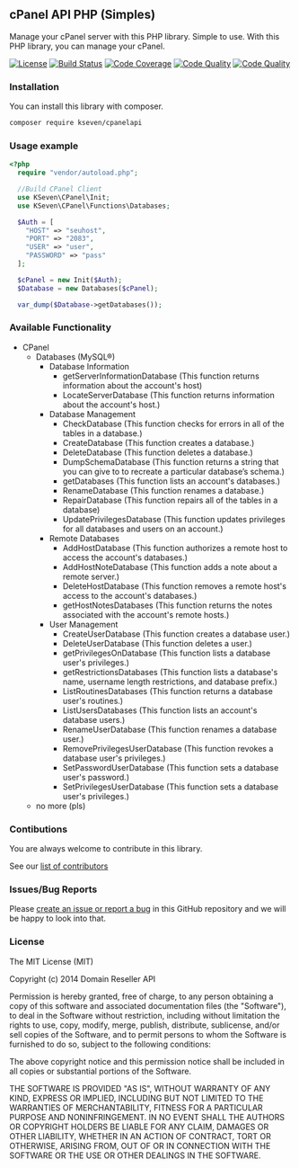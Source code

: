 ## cPanel API PHP (Simples)
Manage your cPanel server with this PHP library. 
Simple to use. With this PHP library, you can manage your cPanel.

[![License](https://img.shields.io/packagist/l/previewtechs/cpanel-whm-api.svg)](https://github.com/k7brasil/cPanelApi/blob/master/LICENSE)
[![Build Status](https://api.travis-ci.org/k7brasil/cPanelApi.svg?branch=master)](https://travis-ci.org/k7brasil/cPanelApi)
[![Code Coverage](https://scrutinizer-ci.com/g/k7brasil/cPanelApi/badges/coverage.png?b=master)](https://scrutinizer-ci.com/g/k7brasil/cPanelApi/?branch=master)
[![Code Quality](https://scrutinizer-ci.com/g/k7brasil/cPanelApi/badges/quality-score.png?b=master)](https://scrutinizer-ci.com/g/k7brasil/cPanelApi/?branch=master)
[![Code Quality](https://scrutinizer-ci.com/g/k7brasil/cPanelApi/badges/code-intelligence.svg?b=master)](https://scrutinizer-ci.com/g/k7brasil/cPanelApi/?branch=master)

### Installation

You can install this library with composer.

```bash
composer require kseven/cpanelapi
```

### Usage example
```php
<?php
  require "vendor/autoload.php";

  //Build CPanel Client
  use KSeven\CPanel\Init;
  use KSeven\CPanel\Functions\Databases;

  $Auth = [
    "HOST" => "seuhost",
    "PORT" => "2083",
    "USER" => "user",
    "PASSWORD" => "pass"
  ];

  $cPanel = new Init($Auth);
  $Database = new Databases($cPanel);

  var_dump($Database->getDatabases());
```

### Available Functionality
- CPanel
  - Databases (MySQL®)
    - Database Information
      - getServerInformationDatabase (This function returns information about the account's host)
      - LocateServerDatabase (This function returns information about the account's host.)
    - Database Management
      - CheckDatabase (This function checks for errors in all of the tables in a database.)
      - CreateDatabase (This function creates a database.)
      - DeleteDatabase (This function deletes a database.)
      - DumpSchemaDatabase (This function returns a string that you can give to to recreate a particular database’s schema.)
      - getDatabases (This function lists an account's databases.)  
      - RenameDatabase (This function renames a database.)
      - RepairDatabase (This function repairs all of the tables in a database)
      - UpdatePrivilegesDatabase (This function updates privileges for all databases and users on an account.)
    - Remote Databases
      - AddHostDatabase (This function authorizes a remote host to access the account's databases.)
      - AddHostNoteDatabase (This function adds a note about a remote server.)
      - DeleteHostDatabase (This function removes a remote host's access to the account's databases.)
      - getHostNotesDatabases (This function returns the notes associated with the account's remote hosts.)
    - User Management
      - CreateUserDatabase (This function creates a database user.)
      - DeleteUserDatabase (This function deletes a user.)
      - getPrivilegesOnDatabase (This function lists a database user's privileges.)
      - getRestrictionsDatabases (This function lists a database's name, username length restrictions, and database prefix.)
      - ListRoutinesDatabases (This function returns a database user's routines.)
      - ListUsersDatabases (This function lists an account's database users.)
      - RenameUserDatabase (This function renames a database user.)
      - RemovePrivilegesUserDatabase (This function revokes a database user's privileges.)
      - SetPasswordUserDatabase (This function sets a database user's password.)
      - SetPrivilegesUserDatabase (This function sets a database user's privileges.)
  - no more (pls)

### Contibutions
You are always welcome to contribute in this library.

See our [list of contributors](https://github.com/k7brasil/cPanelApi/graphs/contributors)

### Issues/Bug Reports
Please [create an issue or report a bug](https://github.com/k7brasil/cPanelApi/issues/new) in this GitHub repository and we will be
happy to look into that.

### License

The MIT License (MIT)

Copyright (c) 2014 Domain Reseller API

Permission is hereby granted, free of charge, to any person obtaining a copy
of this software and associated documentation files (the "Software"), to deal
in the Software without restriction, including without limitation the rights
to use, copy, modify, merge, publish, distribute, sublicense, and/or sell
copies of the Software, and to permit persons to whom the Software is
furnished to do so, subject to the following conditions:

The above copyright notice and this permission notice shall be included in all
copies or substantial portions of the Software.

THE SOFTWARE IS PROVIDED "AS IS", WITHOUT WARRANTY OF ANY KIND, EXPRESS OR
IMPLIED, INCLUDING BUT NOT LIMITED TO THE WARRANTIES OF MERCHANTABILITY,
FITNESS FOR A PARTICULAR PURPOSE AND NONINFRINGEMENT. IN NO EVENT SHALL THE
AUTHORS OR COPYRIGHT HOLDERS BE LIABLE FOR ANY CLAIM, DAMAGES OR OTHER
LIABILITY, WHETHER IN AN ACTION OF CONTRACT, TORT OR OTHERWISE, ARISING FROM,
OUT OF OR IN CONNECTION WITH THE SOFTWARE OR THE USE OR OTHER DEALINGS IN THE
SOFTWARE.
